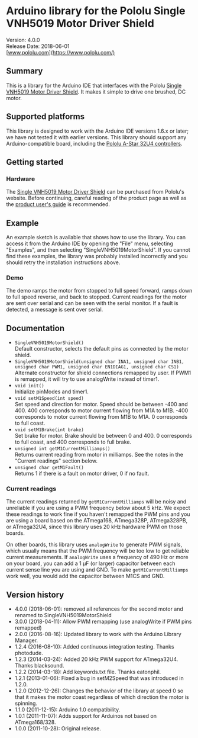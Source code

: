 # Arduino library for the Pololu Single VNH5019 Motor Driver Shield

Version: 4.0.0<br>
Release Date: 2018-06-01<br>
[www.pololu.com](https://www.pololu.com/)

## Summary

This is a library for the Arduino IDE that interfaces with the Pololu
[Single VNH5019 Motor Driver Shield](https://www.pololu.com/product/1451).
It makes it simple to drive one brushed, DC motor.

## Supported platforms

This library is designed to work with the Arduino IDE versions 1.6.x
or later; we have not tested it with earlier versions.  This library
should support any Arduino-compatible board, including the
[Pololu A-Star 32U4 controllers](https://www.pololu.com/category/149/a-star-programmable-controllers).

## Getting started

### Hardware

The
[Single VNH5019 Motor Driver Shield](https://www.pololu.com/product/1451)
can be purchased from Pololu's website.  Before continuing, careful
reading of the product page as well as the
[product user's guide](https://www.pololu.com/docs/0J49) is
recommended.

## Example

An example sketch is available that shows how to use the library.  You
can access it from the Arduino IDE by opening the "File" menu,
selecting "Examples", and then selecting "SingleVNH5019MotorShield".  If
you cannot find these examples, the library was probably installed
incorrectly and you should retry the installation instructions above.

### Demo

The demo ramps the motor from stopped to full speed forward, ramps down
to full speed reverse, and back to stopped. Current readings for the motor are sent over
serial and can be seen with the serial monitor.  If a fault is
detected, a message is sent over serial.

## Documentation

- `SingleVNH5019MotorShield()`<br> Default constructor, selects the
  default pins as connected by the motor shield.
- `SingleVNH5019MotorShield(unsigned char INA1, unsigned char INB1,
  unsigned char PWM1, unsigned char EN1DIAG1, unsigned char CS1)` 
  <br> Alternate constructor for
  shield connections remapped by user. If PWM1 is
  remapped, it will try to use analogWrite instead of timer1.
- `void init()` <br> Initialize pinModes and timer1.
- `void setM1Speed(int speed)` <br> Set speed and direction for motor.
  Speed should be between -400 and 400.  400 corresponds to motor
  current flowing from M1A to M1B.  -400 corresponds to motor current
  flowing from M1B to M1A.  0 corresponds to full coast.
- `void setM1Brake(int brake)` <br> Set brake for motor.  Brake should be
  between 0 and 400.  0 corresponds to full coast, and 400 corresponds
  to full brake.
- `unsigned int getM1CurrentMilliamps()` <br> Returns current reading from
  motor in milliamps.  See the notes in the "Current readings" section below.
- `unsigned char getM1Fault()` <br> Returns 1 if there is a fault on motor
  driver, 0 if no fault.

### Current readings

The current readings returned by `getM1CurrentMilliamps` will be noisy 
and unreliable if you are using
a PWM frequency below about 5&nbsp;kHz.  We expect these readings to
work fine if you haven't remapped the PWM pins and you are using a
board based on the ATmega168, ATmega328P, ATmega328PB, or ATmega32U4,
since this library uses 20&nbsp;kHz hardware PWM on those boards.

On other boards, this library uses `analogWrite` to generate PWM
signals, which usually means that the PWM frequency will be too low to
get reliable current measurements.  If `analogWrite` uses a frequency
of 490&nbsp;Hz or more on your board, you can add a 1&nbsp;&micro;F
(or larger) capacitor between each current sense line you are using
and GND.  To make `getM1CurrentMilliamps` work well, you would add the
capacitor between M1CS and GND.

## Version history
* 4.0.0 (2018-06-01): removed all references for the second motor and renamed to SingleVNH5019MotorShield
* 3.0.0 (2018-04-11): Allow PWM remapping (use analogWrite if PWM pins
  remapped)
* 2.0.0 (2016-08-16): Updated library to work with the Arduino Library Manager.
* 1.2.4 (2016-08-10): Added continuous integration testing. Thanks photodude.
* 1.2.3 (2014-03-24): Added 20 kHz PWM support for ATmega32U4. Thanks blacksound.
* 1.2.2 (2014-03-18): Add keywords.txt file. Thanks eatonphil.
* 1.2.1 (2013-01-06): Fixed a bug in setM2Speed that was introduced in 1.2.0.
* 1.2.0 (2012-12-26): Changes the behavior of the library at speed 0 so that it makes the motor coast regardless of which direction the motor is spinning.
* 1.1.0 (2011-12-15): Arduino 1.0 compatibility.
* 1.0.1 (2011-11-07): Adds support for Arduinos not based on ATmega168/328.
* 1.0.0 (2011-10-28): Original release.
